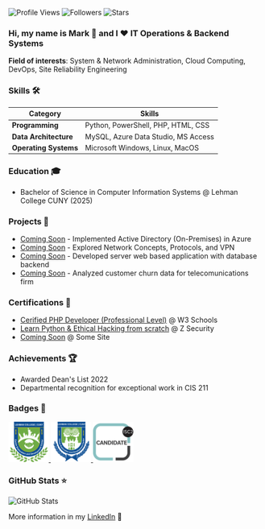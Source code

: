 ![Profile Views](https://komarev.com/ghpvc/?username=Mark-Munoz&color=36b812)
![Followers](https://img.shields.io/github/followers/Mark-Munoz?style=social)
![Stars](https://img.shields.io/github/stars/Mark-Munoz?style=social)

### Hi, my name is Mark 👋 and I ❤️ IT Operations & Backend Systems

**Field of interests**: System & Network Administration, Cloud Computing, DevOps, Site Reliability Engineering


### Skills 🛠️

| Category             | Skills                                             |
|----------------------|----------------------------------------------------|
| **Programming**       | Python, PowerShell, PHP, HTML, CSS                |
| **Data Architecture** | MySQL, Azure Data Studio, MS Access               |
| **Operating Systems** | Microsoft Windows, Linux, MacOS                   |

### Education 🎓
- Bachelor of Science in Computer Information Systems @ Lehman College CUNY (2025)

### Projects 🐾
- [Coming Soon](https://github.com/Mark-Munoz/muse_tf2pt) - Implemented Active Directory (On-Premises) in Azure 
- [Coming Soon](https://github.com/Mark-Munoz/QaNER) - Explored Network Concepts, Protocols, and VPN 
- [Coming Soon](https://github.com/Mark-Munoz/rllib) - Developed server web based application with database backend 
- [Coming Soon](https://github.com/Mark-Munoz/muse-as-service) - Analyzed customer churn data for telecomunications firm  

### Certifications 📜
- [Cerified PHP Developer (Professional Level)](https://verify.w3schools.com/1OTUY63OFV) @ W3 Schools 
- [Learn Python & Ethical Hacking from scratch](https://www.udemy.com/certificate/UC-64e4443f-a44c-439f-bdf5-3a9448f67b30/) @ Z Security 
- [Coming Soon](https://www.somewebsitesdf.com) @ Some Site 

### Achievements 🏆
- Awarded Dean's List 2022
- Departmental recognition for exceptional work in CIS 211

### Badges 🏅

<a href="https://www.credly.com/badges/4c5d1882-21af-4c0c-b4d5-c7d43daf99e0">
  <img src="Meta%20Badge.png" width="80" alt="Meta Front-End Developer"/>
</a>
<a href="https://www.credly.com/badges/048adcdf-653d-4599-8653-872a5913bf8d">
  <img src="Meta-Badge2.png" width="80" alt="Meta HTML & CSS"/>
</a>
<a href="https://www.credly.com/badges/6cd68de3-2186-424a-a480-2158fbf30a63">
  <img src="Meta-Badge3.png" width="80" alt="Meta JavaScript"/>
</a>

### GitHub Stats ⭐
![GitHub Stats](https://github-readme-stats.vercel.app/api?username=Mark-Munoz&show_icons=true&theme=radical)

More information in my [LinkedIn](https://www.linkedin.com/in/mark-munoz-b18a981a9/) 🚀
